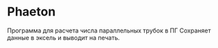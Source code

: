# Phaeton
Программа для расчета числа параллельных трубок в ПГ
Сохраняет данные в эксель и выводит на печать.
